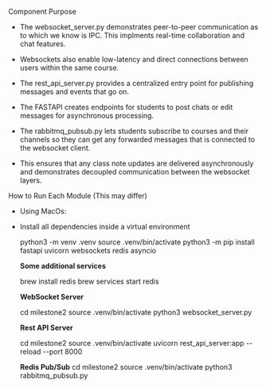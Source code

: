 Component Purpose
- The websocket_server.py demonstrates peer-to-peer communication as to which we know is IPC. This implments real-time collaboration and chat features.
- Websockets also enable low-latency and direct connections between users within the same course.

- The rest_api_server.py provides a centralized entry point for publishing messages and events that go on.
- The FASTAPI creates endpoints for students to post chats or edit messages for asynchronous processing.

- The rabbitmq_pubsub.py lets students subscribe to courses and their channels so they can get any forwarded messages that is connected to the websocket client.
- This ensures that any class note updates are delivered asynchronously and demonstrates decoupled communication between the websocket layers.

How to Run Each Module (This may differ)
- Using MacOs:
- Install all dependencies inside a virtual environment
  
  python3 -m venv .venv
  source .venv/bin/activate
  python3 -m pip install fastapi uvicorn websockets redis asyncio

  **Some additional services**
  
  brew install redis
  brew services start redis

  **WebSocket Server**
  
  cd milestone2
  source .venv/bin/activate
  python3 websocket_server.py

  **Rest API Server**
  
  cd milestone2
  source .venv/bin/activate
  uvicorn rest_api_server:app --reload --port 8000

  **Redis Pub/Sub**
  cd milestone2
  source .venv/bin/activate
  python3 rabbitmq_pubsub.py





